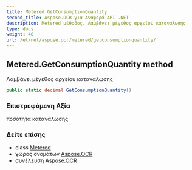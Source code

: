 ```yaml
---
title: Metered.GetConsumptionQuantity
second_title: Aspose.OCR για Αναφορά API .NET
description: Metered μέθοδος. Λαμβάνει μέγεθος αρχείου κατανάλωσης
type: docs
weight: 40
url: /el/net/aspose.ocr/metered/getconsumptionquantity/
---
```

## Metered.GetConsumptionQuantity method

Λαμβάνει μέγεθος αρχείου κατανάλωσης

```csharp
public static decimal GetConsumptionQuantity()
```

### Επιστρεφόμενη Αξία

ποσότητα κατανάλωσης

### Δείτε επίσης

* class [Metered](../)
* χώρος ονομάτων [Aspose.OCR](../../metered/)
* συνέλευση [Aspose.OCR](../../../)


